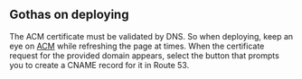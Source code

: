## Gothas on deploying

The ACM certificate must be validated by DNS. So when deploying, keep an eye on [ACM](https://console.aws.amazon.com/acm/home?region=us-east-1) while refreshing the page at times. When the certificate request for the provided domain appears, select the button that prompts you to create a CNAME record for it in Route 53.
